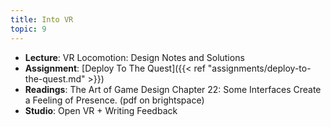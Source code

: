 ```yaml
---
title: Into VR
topic: 9
---
```

- **Lecture**: VR Locomotion: Design Notes and Solutions
- **Assignment**: [Deploy To The Quest]({{< ref "assignments/deploy-to-the-quest.md" >}})
- **Readings**: The Art of Game Design Chapter 22: Some Interfaces Create a Feeling of Presence. (pdf on brightspace)
- **Studio**: Open VR + Writing Feedback
